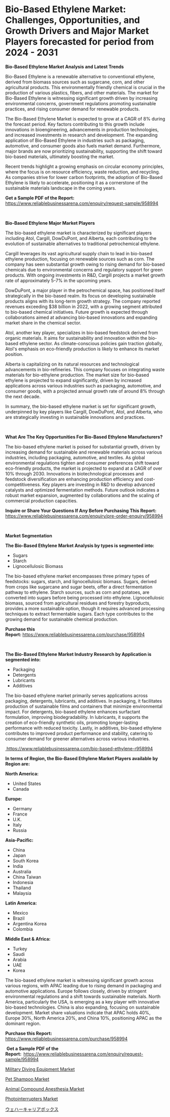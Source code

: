 <p><h1>Bio-Based Ethylene Market: Challenges, Opportunities, and Growth Drivers and Major Market Players forecasted for period from 2024 - 2031</h1></p><p><strong>Bio-Based Ethylene Market Analysis and Latest Trends</strong></p>
<p><p>Bio-Based Ethylene is a renewable alternative to conventional ethylene, derived from biomass sources such as sugarcane, corn, and other agricultural products. This environmentally friendly chemical is crucial in the production of various plastics, fibers, and other materials. The market for Bio-Based Ethylene is witnessing significant growth driven by increasing environmental concerns, government regulations promoting sustainable practices, and rising consumer demand for renewable products.</p><p>The Bio-Based Ethylene Market is expected to grow at a CAGR of 8% during the forecast period. Key factors contributing to this growth include innovations in bioengineering, advancements in production technologies, and increased investments in research and development. The expanding application of Bio-Based Ethylene in industries such as packaging, automotive, and consumer goods also fuels market demand. Furthermore, major brands are now prioritizing sustainability, supporting the shift toward bio-based materials, ultimately boosting the market. </p><p>Recent trends highlight a growing emphasis on circular economy principles, where the focus is on resource efficiency, waste reduction, and recycling. As companies strive for lower carbon footprints, the adoption of Bio-Based Ethylene is likely to accelerate, positioning it as a cornerstone of the sustainable materials landscape in the coming years.</p></p>
<p><strong>Get a Sample PDF of the Report:&nbsp;</strong> <a href="https://www.reliablebusinessarena.com/enquiry/request-sample/958994">https://www.reliablebusinessarena.com/enquiry/request-sample/958994</a></p>
<p>&nbsp;</p>
<p><strong>Bio-Based Ethylene Major Market Players</strong></p>
<p><p>The bio-based ethylene market is characterized by significant players including Atol, Cargill, DowDuPont, and Alberta, each contributing to the evolution of sustainable alternatives to traditional petrochemical ethylene. </p><p>Cargill leverages its vast agricultural supply chain to lead in bio-based ethylene production, focusing on renewable sources such as corn. The company has seen substantial growth owing to rising demand for bio-based chemicals due to environmental concerns and regulatory support for green products. With ongoing investments in R&D, Cargill projects a market growth rate of approximately 5-7% in the upcoming years.</p><p>DowDuPont, a major player in the petrochemical space, has positioned itself strategically in the bio-based realm. Its focus on developing sustainable products aligns with its long-term growth strategy. The company reported revenues exceeding $38 billion in 2022, with a growing segment attributed to bio-based chemical initiatives. Future growth is expected through collaborations aimed at advancing bio-based innovations and expanding market share in the chemical sector.</p><p>Atol, another key player, specializes in bio-based feedstock derived from organic materials. It aims for sustainability and innovation within the bio-based ethylene sector. As climate-conscious policies gain traction globally, Atol's emphasis on eco-friendly production is likely to enhance its market position.</p><p>Alberta is capitalizing on its natural resources and technological advancements in bio-refineries. This company focuses on integrating waste materials for bio-ethylene production. The market size for bio-based ethylene is projected to expand significantly, driven by increased applications across various industries such as packaging, automotive, and consumer goods, with a projected annual growth rate of around 8% through the next decade.</p><p>In summary, the bio-based ethylene market is set for significant growth, underpinned by key players like Cargill, DowDuPont, Atol, and Alberta, who are strategically investing in sustainable innovations and practices.</p></p>
<p>&nbsp;</p>
<p><strong>What Are The Key Opportunities For Bio-Based Ethylene Manufacturers?</strong></p>
<p><p>The bio-based ethylene market is poised for substantial growth, driven by increasing demand for sustainable and renewable materials across various industries, including packaging, automotive, and textiles. As global environmental regulations tighten and consumer preferences shift toward eco-friendly products, the market is projected to expand at a CAGR of over 10% through 2030. Innovations in biotechnological processes and feedstock diversification are enhancing production efficiency and cost-competitiveness. Key players are investing in R&D to develop advanced catalysts and optimized fermentation methods. Future outlook indicates a robust market expansion, augmented by collaborations and the scaling of commercial production capacities.</p></p>
<p><strong>Inquire or Share Your Questions If Any Before Purchasing This Report:</strong> <a href="https://www.reliablebusinessarena.com/enquiry/pre-order-enquiry/958994">https://www.reliablebusinessarena.com/enquiry/pre-order-enquiry/958994</a></p>
<p>&nbsp;</p>
<p><strong>Market Segmentation</strong></p>
<p><strong>The Bio-Based Ethylene Market Analysis by types is segmented into:</strong></p>
<p><ul><li>Sugars</li><li>Starch</li><li>Lignocellulosic Biomass</li></ul></p>
<p><p>The bio-based ethylene market encompasses three primary types of feedstocks: sugars, starch, and lignocellulosic biomass. Sugars, derived from crops like sugarcane and sugar beets, offer a direct fermentation pathway to ethylene. Starch sources, such as corn and potatoes, are converted into sugars before being processed into ethylene. Lignocellulosic biomass, sourced from agricultural residues and forestry byproducts, provides a more sustainable option, though it requires advanced processing techniques to extract fermentable sugars. Each type contributes to the growing demand for sustainable chemical production.</p></p>
<p><strong>Purchase this Report:&nbsp;</strong><a href="https://www.reliablebusinessarena.com/purchase/958994">https://www.reliablebusinessarena.com/purchase/958994</a></p>
<p>&nbsp;</p>
<p><strong>The Bio-Based Ethylene Market Industry Research by Application is segmented into:</strong></p>
<p><ul><li>Packaging</li><li>Detergents</li><li>Lubricants</li><li>Additives</li></ul></p>
<p><p>The bio-based ethylene market primarily serves applications across packaging, detergents, lubricants, and additives. In packaging, it facilitates production of sustainable films and containers that minimize environmental impact. For detergents, bio-based ethylene enhances surfactant formulation, improving biodegradability. In lubricants, it supports the creation of eco-friendly synthetic oils, promoting longer-lasting performance with reduced toxicity. Lastly, in additives, bio-based ethylene contributes to improved product performance and stability, catering to consumer demand for greener alternatives across various industries.</p></p>
<p><a href="https://www.reliablebusinessarena.com/bio-based-ethylene-r958994">&nbsp;https://www.reliablebusinessarena.com/bio-based-ethylene-r958994</a></p>
<p><strong>In terms of Region, the Bio-Based Ethylene Market Players available by Region are:</strong></p>
<p>
    <p> <strong> North America: </strong>
        <ul>
            <li>United States</li>
            <li>Canada</li>
        </ul>
        </p> 
    <p> <strong> Europe: </strong>
        <ul>
            <li>Germany</li>
            <li>France</li>
            <li>U.K.</li>
            <li>Italy</li>
            <li>Russia</li>
        </ul>
        </p> 
    <p> <strong> Asia-Pacific: </strong>
        <ul>
            <li>China</li>
            <li>Japan</li>
            <li>South Korea</li>
            <li>India</li>
            <li>Australia</li>
            <li>China Taiwan</li>
            <li>Indonesia</li>
            <li>Thailand</li>
            <li>Malaysia</li>
        </ul>
        </p> 
    <p> <strong> Latin America: </strong>
        <ul>
            <li>Mexico</li>
            <li>Brazil</li>
            <li>Argentina Korea</li>
            <li>Colombia</li>
        </ul>
        </p> 
    <p> <strong> Middle East & Africa: </strong>
        <ul>
            <li>Turkey</li>
            <li>Saudi</li>
            <li>Arabia</li>
            <li>UAE</li>
            <li>Korea</li>
        </ul>
    </p>
    </p>
<p><p>The bio-based ethylene market is witnessing significant growth across various regions, with APAC leading due to rising demand in packaging and automotive applications. Europe follows closely, driven by stringent environmental regulations and a shift towards sustainable materials. North America, particularly the USA, is emerging as a key player with innovative bio-based technologies. China is also expanding, focusing on sustainable development. Market share valuations indicate that APAC holds 40%, Europe 30%, North America 20%, and China 10%, positioning APAC as the dominant region.</p></p>
<p><strong>Purchase this Report: </strong><a href="https://www.reliablebusinessarena.com/purchase/958994">https://www.reliablebusinessarena.com/purchase/958994</a></p>
<p>&nbsp;<strong>Get a Sample PDF of the Report:&nbsp;&nbsp;</strong><a href="https://www.reliablebusinessarena.com/enquiry/request-sample/958994">https://www.reliablebusinessarena.com/enquiry/request-sample/958994</a></p>
<p><strong></strong></p>
<p><p><a href="https://www.linkedin.com/pulse/military-diving-equipment-market-global-insights-sales-trends-tgike?trackingId=4lle2VlTRTG0wh0CX%2BKy2Q%3D%3D">Military Diving Equipment Market</a></p><p><a href="https://medium.com/@kellieblock2023/the-pet-shampoo-industry-analysis-report-offers-a-comprehensive-and-current-examination-of-the-84db3766e21b">Pet Shampoo Market</a></p><p><a href="https://issuu.com/reportprime-2/docs/animal-compound-anesthesia-market-s_2fdb437d3bf657">Animal Compound Anesthesia Market</a></p><p><a href="https://medium.com/@kellygordon08/the-photointerrupters-market-insights-report-offers-an-in-depth-and-thorough-analysis-of-the-e4f30326133c">Photointerrupters Market</a></p><p><a href="https://medium.com/@susanjprice2023/2024%E5%B9%B4%E3%81%8B%E3%82%892031%E5%B9%B4%E3%81%BE%E3%81%A7%E3%81%AE%E3%82%B0%E3%83%AD%E3%83%BC%E3%83%90%E3%83%AB%E3%82%A6%E3%82%A7%E3%83%8F%E3%83%BC%E3%82%AD%E3%83%A3%E3%83%AA%E3%82%A2%E3%83%9C%E3%83%83%E3%82%AF%E3%82%B9%E5%B8%82%E5%A0%B4%E3%81%AE%E6%A9%9F%E4%BC%9A%E3%81%A8%E4%BA%88%E6%B8%AC-2d6172fbfe93">ウェハーキャリアボックス</a></p></p>